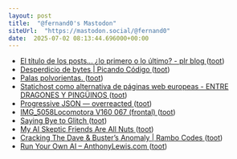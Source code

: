 ```yaml
---
layout: post
title:  "@fernand0's Mastodon"
siteUrl:  "https://mastodon.social/@fernand0"
date:  2025-07-02 08:13:44.696000+00:00
---
```

*  [El título de los posts... ¿lo primero o lo último? - plr blog ](https://pedrolr.es/blog/el-titulo-de-los-posts-lo-primero-o-lo-ultimo) ([toot](https://mastodon.social/@fernand0/114782635602269633))
*  [Desperdicio de bytes \| Picando Código ](https://picandocodigo.net/2025/desperdicio-de-bytes) ([toot](https://mastodon.social/@fernand0/114781011282034575))
*  [Palas polvorientas. ](https://avecesunafoto.wordpress.com/2025/07/01/palas-polvorientas) ([toot](https://mastodon.social/@fernand0/114779672545667485))
*  [Statichost como alternativa de páginas web europeas - ENTRE DRAGONES Y PINGÜINOS ](https://angelesbroullon.gitlab.io/entredragonesypinguinos/2025/06/25/20250625-statichost-como-alternativa-europea) ([toot](https://mastodon.social/@fernand0/114779187581994894))
*  [Progressive JSON — overreacted ](https://overreacted.io/progressive-json) ([toot](https://mastodon.social/@fernand0/114778991579076440))
*  [IMG_5058Locomotora V160 067 (frontal) ](https://www.flickr.com/photos/fernand0/54616876781) ([toot](https://mastodon.social/@fernand0/114778666716488961))
*  [Saying Bye to Glitch ](https://pketh.org/bye-glitch.htm) ([toot](https://mastodon.social/@fernand0/114778586496926076))
*  [My AI Skeptic Friends Are All Nuts ](https://fly.io/blog/youre-all-nuts) ([toot](https://mastodon.social/@fernand0/114778390237070795))
*  [Cracking The Dave & Buster’s Anomaly \| Rambo Codes ](https://rambo.codes/posts/2025-05-12-cracking-the-dave-and-busters-anomal) ([toot](https://mastodon.social/@fernand0/114777734486238010))
*  [Run Your Own AI – AnthonyLewis.com ](https://anthonylewis.com/2025/06/01/run-your-own-ai) ([toot](https://mastodon.social/@fernand0/114777555110149414))
